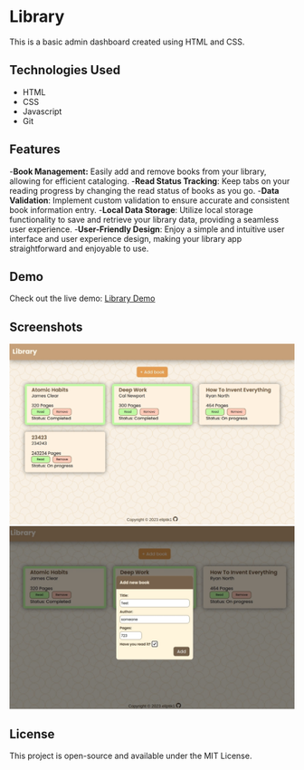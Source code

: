 # Library

This is a basic admin dashboard created using HTML and CSS.

## Technologies Used

- HTML
- CSS
- Javascript
- Git

## Features

-**Book Management:** Easily add and remove books from your library, allowing for efficient cataloging.
-**Read Status Tracking**: Keep tabs on your reading progress by changing the read status of books as you go.
-**Data Validation**: Implement custom validation to ensure accurate and consistent book information entry.
-**Local Data Storage**: Utilize local storage functionality to save and retrieve your library data, providing a seamless user experience.
-**User-Friendly Design**: Enjoy a simple and intuitive user interface and user experience design, making your library app straightforward and enjoyable to use.

## Demo

Check out the live demo: [Library Demo](https://eliptik1.github.io/library/)

## Screenshots
![](./images/library1.jpg)
![](./images/library2.jpg)

## License

This project is open-source and available under the MIT License.